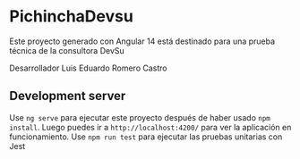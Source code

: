 # PichinchaDevsu

Este proyecto generado con Angular 14 está destinado para una prueba técnica de la consultora DevSu

Desarrollador Luis Eduardo Romero Castro

## Development server

Use `ng serve` para ejecutar este proyecto después de haber usado `npm install`. Luego puedes ir a `http://localhost:4200/` para ver la aplicación en funcionamiento.
Use `npm run test` para ejecutar las pruebas unitarias con Jest
